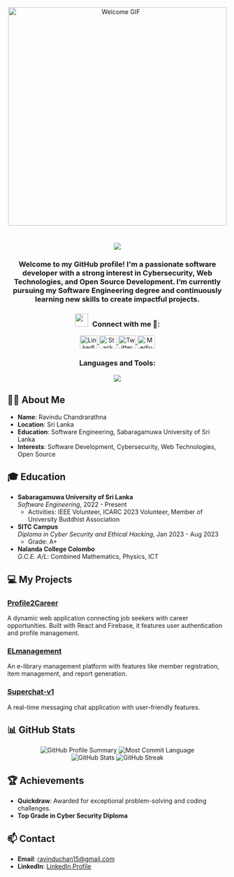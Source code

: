 <div align="center">
  <img src="./path_to_your_gif.gif" style="width: 500px;" alt="Welcome GIF"/>
</div>

<div align="center">
  <h1>
    <a href="https://github.com/Ravindu1015">
      <img src="https://readme-typing-svg.herokuapp.com?font=Fira+Code&weight=500&size=40&pause=1000&color=F7C213&center=true&vCenter=true&width=435&height=70&lines=Hi%2C+I'm+Ravindu+Chandrarathna">
    </a>
  </h1>
</div>

<div align="center">
  <h3>Welcome to my GitHub profile! I'm a passionate software developer with a strong interest in Cybersecurity, Web Technologies, and Open Source Development. I’m currently pursuing my Software Engineering degree and continuously learning new skills to create impactful projects.</h3>
</div>

<div align="center">
  <h3 align="center" > <img src="https://media.giphy.com/media/iY8CRBdQXODJSCERIr/giphy.gif" width="30" height="30" style="margin-right: 10px;">Connect with me 🤝: </h3>
  <p align="center">
    <a href="https://www.linkedin.com/in/ravinduchandrarathna/" target="blank">
      <img align="center" src="https://raw.githubusercontent.com/rahuldkjain/github-profile-readme-generator/master/src/images/icons/Social/linked-in-alt.svg" alt="LinkedIn Profile" height="30" width="40" />
    </a>
    <a href="https://stackoverflow.com/users/your-user-id" target="blank">
      <img align="center" src="https://raw.githubusercontent.com/rahuldkjain/github-profile-readme-generator/master/src/images/icons/Social/stack-overflow.svg" alt="Stack Overflow Profile" height="30" width="40" />
    </a>
    <a href="https://twitter.com/your-twitter" target="blank">
      <img align="center" src="https://raw.githubusercontent.com/rahuldkjain/github-profile-readme-generator/master/src/images/icons/Social/twitter.svg" alt="Twitter Profile" height="30" width="40" />
    </a>
    <a href="https://medium.com/@your-medium" target="blank">
      <img align="center" src="https://raw.githubusercontent.com/ravindu1015/github-profile-readme-generator/master/src/images/icons/Social/medium.svg" alt="Medium Profile" height="30" width="40" />
    </a>
  </p>
</div>

<div align="center">
  <h3 align="center">Languages and Tools:</h3>
  <p align="center">
    <a href="https://skillicons.dev">
      <img src="https://skillicons.dev/icons?i=js,html,css,py,react,tailwind,firebase,git,vscode" />
    </a>
  </p>
</div>

<h2>👨‍💻 About Me</h2>

- **Name**: Ravindu Chandrarathna  
- **Location**: Sri Lanka  
- **Education**: Software Engineering, Sabaragamuwa University of Sri Lanka  
- **Interests**: Software Development, Cybersecurity, Web Technologies, Open Source

<h2>🎓 Education</h2>

- **Sabaragamuwa University of Sri Lanka**  
  *Software Engineering*, 2022 - Present  
  - Activities: IEEE Volunteer, ICARC 2023 Volunteer, Member of University Buddhist Association
- **SITC Campus**  
  *Diploma in Cyber Security and Ethical Hacking*, Jan 2023 - Aug 2023  
  - Grade: A+
- **Nalanda College Colombo**  
  *G.C.E. A/L*: Combined Mathematics, Physics, ICT

<h2>💻 My Projects</h2>

### [Profile2Career](https://github.com/Ravindu1015/Profile2Career)
A dynamic web application connecting job seekers with career opportunities. Built with React and Firebase, it features user authentication and profile management.

### [ELmanagement](https://github.com/Ravindu1015/ELmanagement)
An e-library management platform with features like member registration, item management, and report generation.

### [Superchat-v1](https://github.com/Ravindu1015/Superchat-v1)
A real-time messaging chat application with user-friendly features.

<h2>📊 GitHub Stats</h2>

<div align="center">
  <img src="http://github-profile-summary-cards.vercel.app/api/cards/profile-details?username=Ravindu1015&theme=slateorange" alt="GitHub Profile Summary">
  <img src="http://github-profile-summary-cards.vercel.app/api/cards/most-commit-language?username=Ravindu1015&theme=slateorange" alt="Most Commit Language">
</div>

<div align="center">
  <img src="https://github-readme-stats.vercel.app/api?username=Ravindu1015&show_icons=true&theme=slateorange" alt="GitHub Stats">
  <img src="https://github-readme-streak-stats.herokuapp.com?user=Ravindu1015&theme=rising-sun&hide_border=true&exclude_days=Sun" alt="GitHub Streak">
</div>

<h2>🏆 Achievements</h2>

- **Quickdraw**: Awarded for exceptional problem-solving and coding challenges.
- **Top Grade in Cyber Security Diploma**

<h2>📫 Contact</h2>

- **Email**: [ravinduchan15@gmail.com](mailto:ravinduchan15@gmail.com)
- **LinkedIn**: [LinkedIn Profile](https://www.linkedin.com/in/ravinduchandrarathna/)
